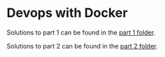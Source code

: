 # Devops with Docker 

Solutions to part 1 can be found in the [part 1 folder](https://github.com/thomsva/devopsWithDocker/tree/main/part1).

Solutions to part 2 can be found in the [part 2 folder](https://github.com/thomsva/devopsWithDocker/tree/main/part2).